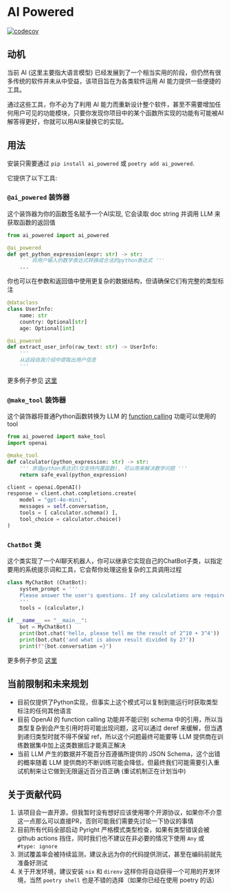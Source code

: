 AI Powered
==========

[![codecov](https://codecov.io/github/luochen1990/ai_powered/graph/badge.svg?token=OBG1BWIKC2)](https://codecov.io/github/luochen1990/ai_powered)

动机
---

当前 AI (这里主要指大语言模型) 已经发展到了一个相当实用的阶段，但仍然有很多传统的软件并未从中受益，该项目旨在为各类软件运用 AI 能力提供一些便捷的工具。

通过这些工具，你不必为了利用 AI 能力而重新设计整个软件，甚至不需要增加任何用户可见的功能模块，只要你发现你项目中的某个函数所实现的功能有可能被AI解答得更好，你就可以用AI来替换它的实现。

用法
---

安装只需要通过 `pip install ai_powered` 或 `poetry add ai_powered`.

它提供了以下工具:

### `@ai_powered` 装饰器

这个装饰器为你的函数签名赋予一个AI实现, 它会读取 doc string 并调用 LLM 来获取函数的返回值

```python
from ai_powered import ai_powered

@ai_powered
def get_python_expression(expr: str) -> str:
    ''' 将用户输入的数学表达式转换成合法的python表达式 '''
    ...
```

你也可以在参数和返回值中使用更复杂的数据结构，但请确保它们有完整的类型标注

```python
@dataclass
class UserInfo:
    name: str
    country: Optional[str]
    age: Optional[int]

@ai_powered
def extract_user_info(raw_text: str) -> UserInfo:
    '''
    从这段自我介绍中提取出用户信息
    '''
```

更多例子参见 [这里](/test/examples/ai_powered_decorator/)

### `@make_tool` 装饰器

这个装饰器将普通Python函数转换为 LLM 的 [function calling](https://platform.openai.com/docs/guides/function-calling) 功能可以使用的 tool

```python
from ai_powered import make_tool
import openai

@make_tool
def calculator(python_expression: str) -> str:
    ''' 求值python表达式(仅支持内置函数), 可以用来解决数学问题 '''
    return safe_eval(python_expression)

client = openai.OpenAI()
response = client.chat.completions.create(
    model = "gpt-4o-mini",
    messages = self.conversation,
    tools = [ calculator.schema() ],
    tool_choice = calculator.choice()
)
```

### `ChatBot` 类

这个类实现了一个AI聊天机器人，你可以继承它实现自己的ChatBot子类，以指定要用的系统提示词和工具，它会帮你处理这些复杂的工具调用过程

```python
class MyChatBot (ChatBot):
    system_prompt = '''
    Please answer the user's questions. If any calculations are required, use the calculator available in the tool. It supports complex Python expressions. When using it, make sure to convert the user's mathematical expression to a valid Python expression. Do not use any undefined functions; if the user's expression includes function calls, convert them to Python's built-in functions or syntax.
    '''
    tools = (calculator,)

if __name__ == "__main__":
    bot = MyChatBot()
    print(bot.chat('hello, please tell me the result of 2^10 + 3^4'))
    print(bot.chat('and what is above result divided by 2?'))
    print(f"{bot.conversation =}")
```

更多例子参见 [这里](/test/examples/chat_bot/)

当前限制和未来规划
---------------

- 目前仅提供了Python实现，但事实上这个模式可以复制到能运行时获取类型标注的任何其他语言
- 目前 OpenAI 的 function calling 功能并不能识别 schema 中的引用，所以当类型复杂到会产生引用时将可能出现问题，这可以通过 deref 来缓解，但当遇到递归类型时就不得不保留 ref，所以这个问题最终可能要等 LLM 提供商在训练数据集中加上这类数据后才能真正解决
- 当前 LLM 产生的数据并不能百分百遵循所提供的 JSON Schema，这个出错的概率随着 LLM 提供商的不断训练可能会降低，但最终我们可能需要引入重试机制来让它做到无限逼近百分百正确 (重试机制正在计划当中)

关于贡献代码
----------

1. 该项目会一直开源，但我暂时没有想好应该使用哪个开源协议，如果你不介意这一点那么可以直接PR，否则可能我们需要先讨论一下协议的事情
2. 目前所有代码全部启动 Pyright 严格模式类型检查，如果有类型错误会被 github actions 挡住，同时我们也不建议在非必要的情况下使用 `Any` 或 `#type: ignore`
3. 测试覆盖率会被持续监测，建议永远为你的代码提供测试，甚至在编码前就先准备好测试
4. 关于开发环境，建议安装 `nix` 和 `direnv` 这样你将自动获得一个可用的开发环境，当然 `poetry shell` 也是不错的选择（如果你已经在使用 poetry 的话）

